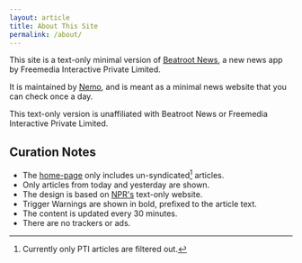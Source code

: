```yaml
---
layout: article
title: About This Site
permalink: /about/
---
```


This site is a text-only minimal version of [Beatroot News](https://app.beatrootnews.com/), a new news app by Freemedia Interactive Private Limited.

It is maintained by [Nemo](https://github.com/captn3m0), and is meant as a minimal news website that you can check once a day.

This text-only version is unaffiliated with Beatroot News or Freemedia Interactive Private Limited.

## Curation Notes

- The [home-page](/) only includes un-syndicated[^1] articles.
- Only articles from today and yesterday are shown. 
- The design is based on [NPR's](http://text.npr.org/) text-only website.
- Trigger Warnings are shown in bold, prefixed to the article text.
- The content is updated every 30 minutes.
- There are no trackers or ads.

[^1]: Currently only PTI articles are filtered out.